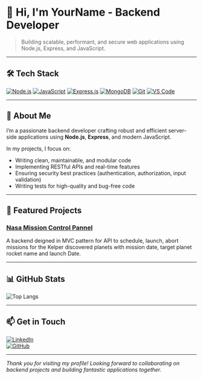 # 👋 Hi, I'm YourName - Backend Developer

> Building scalable, performant, and secure web applications using Node.js, Express, and JavaScript.

---

## 🛠️ Tech Stack

[![Node.js](https://img.shields.io/badge/Node.js-339933?style=for-the-badge&logo=node.js&logoColor=white)](https://nodejs.org/) 
[![JavaScript](https://img.shields.io/badge/JavaScript-F7DF1E?style=for-the-badge&logo=javascript&logoColor=black)](https://developer.mozilla.org/en-US/docs/Web/JavaScript) 
[![Express.js](https://img.shields.io/badge/Express.js-000000?style=for-the-badge&logo=express&logoColor=white)](https://expressjs.com/)
[![MongoDB](https://img.shields.io/badge/MongoDB-47A248?style=for-the-badge&logo=mongodb&logoColor=white)](https://www.mongodb.com/)
[![Git](https://img.shields.io/badge/Git-F05032?style=for-the-badge&logo=git&logoColor=white)](https://git-scm.com/)
[![VS Code](https://img.shields.io/badge/VS%20Code-007ACC?style=for-the-badge&logo=visual-studio-code&logoColor=white)](https://code.visualstudio.com/)

---

## 🚀 About Me

I’m a passionate backend developer crafting robust and efficient server-side applications using **Node.js**, **Express**, and modern JavaScript.  

In my projects, I focus on:
- Writing clean, maintainable, and modular code
- Implementing RESTful APIs and real-time features
- Ensuring security best practices (authentication, authorization, input validation)
- Writing tests for high-quality and bug-free code

---

## 💼 Featured Projects

### [Nasa Mission Control Pannel](https://github.com/biplavpaudel123/nasa-mission-control-panel)
A backend deigned in MVC pattern for API to schedule, launch, abort missions for the Kelper discovered planets with mission date, target planet rocket name and launch Date.

---

## 📊 GitHub Stats
![Top Langs](https://github-readme-stats.vercel.app/api/top-langs/?username=biplavpaudel123&layout=compact&theme=github_dark&hide_border=true)

---

## 📫 Get in Touch

[![LinkedIn](https://img.shields.io/badge/LinkedIn-0A66C2?style=for-the-badge&logo=linkedin&logoColor=white)](https://linkedin.com/in/biplavpaudel123)  
[![GitHub](https://img.shields.io/badge/GitHub-181717?style=for-the-badge&logo=github&logoColor=white)](https://github.com/biplavpaudel123)

---

*Thank you for visiting my profile! Looking forward to collaborating on backend projects and building fantastic applications together.*  

<!---
biplavpaudel123/biplavpaudel123 is a ✨ special ✨ repository because its `README.md` (this file) appears on your GitHub profile.
You can click the Preview link to take a look at your changes.
--->
